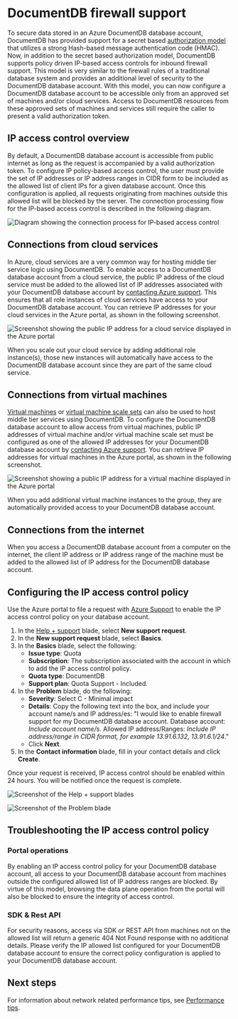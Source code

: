 <properties
    pageTitle="DocumentDB firewall support | Microsoft Azure"
    description="Learn how to use IP access control policies for firewall support on Azure DocumentDB database accounts."
    keywords="IP access control, firewall support"
    services="documentdb"
    authors="shahankur11"
    manager="jhubbard"
    editor=""
    tags="azure-resource-manager"
    documentationCenter=""/>

<tags 
    ms.service="documentdb" 
    ms.workload="data-services" 
    ms.tgt_pltfrm="na" 
    ms.devlang="na" 
    ms.topic="article" 
    ms.date="10/17/2016" 
    ms.author="ankshah; kraman"/>

# <a name="documentdb-firewall-support"></a>DocumentDB firewall support

To secure data stored in an Azure DocumentDB database account, DocumentDB has provided support for a secret based [authorization model](https://msdn.microsoft.com/library/azure/dn783368.aspx) that utilizes a strong Hash-based message authentication code (HMAC). Now, in addition to the secret based authorization model, DocumentDB supports policy driven IP-based access controls for inbound firewall support. This model is very similar to the firewall rules of a traditional database system and provides an additional level of security to the DocumentDB database account. With this model, you can now configure a DocumentDB database account to be accessible only from an approved set of machines and/or cloud services. Access to DocumentDB resources from these approved sets of machines and services still require the caller to present a valid authorization token.

## <a name="ip-access-control-overview"></a>IP access control overview

By default, a DocumentDB database account is accessible from public internet as long as the request is accompanied by a valid authorization token. To configure IP policy-based access control, the user must provide the set of IP addresses or IP address ranges in CIDR form to be included as the allowed list of client IPs for a given database account. Once this configuration is applied, all requests originating from machines outside this allowed list will be blocked by the server.  The connection processing flow for the IP-based access control is described in the following diagram.

![Diagram showing the connection process for IP-based access control](./media/documentdb-firewall-support/documentdb-firewall-support-flow.png)

## <a name="connections-from-cloud-services"></a>Connections from cloud services

In Azure, cloud services are a very common way for hosting middle tier service logic using DocumentDB. To enable access to a DocumentDB database account from a cloud service, the public IP address of the cloud service must be added to the allowed list of IP addresses associated with your DocumentDB database account by [contacting Azure support](#configure-ip-policy).  This ensures that all role instances of cloud services have access to your DocumentDB database account. You can retrieve IP addresses for your cloud services in the Azure portal, as shown in the following screenshot. 

![Screenshot showing the public IP address for a cloud service displayed in the Azure portal](./media/documentdb-firewall-support/documentdb-public-ip-addresses.png)

When you scale out your cloud service by adding additional role instance(s), those new instances will automatically have access to the DocumentDB database account since they are part of the same cloud service.

## <a name="connections-from-virtual-machines"></a>Connections from virtual machines

[Virtual machines](https://azure.microsoft.com/services/virtual-machines/) or [virtual machine scale sets](../virtual-machine-scale-sets/virtual-machine-scale-sets-overview.md) can also be used to host middle tier services using DocumentDB.  To configure the DocumentDB database account to allow access from virtual machines, public IP addresses of virtual machine and/or virtual machine scale set must be configured as one of the allowed IP addresses for your DocumentDB database account by [contacting Azure support](#configure-ip-policy). You can retrieve IP addresses for virtual machines in the Azure portal, as shown in the following screenshot.

![Screenshot showing a public IP address for a virtual machine displayed in the Azure portal](./media/documentdb-firewall-support/documentdb-public-ip-addresses-dns.png)

When you add additional virtual machine instances to the group, they are automatically provided access to your DocumentDB database account.

## <a name="connections-from-the-internet"></a>Connections from the internet

When you access a DocumentDB database account from a computer on the internet, the client IP address or IP address range of the machine must be added to the allowed list of IP address for the DocumentDB database account. 

## <a id="configure-ip-policy"></a>Configuring the IP access control policy

Use the Azure portal to file a request with [Azure Support](https://portal.azure.com/?#blade/Microsoft_Azure_Support/HelpAndSupportBlade) to enable the IP access control policy on your database account.

1. In the [Help + support](https://portal.azure.com/?#blade/Microsoft_Azure_Support/HelpAndSupportBlade) blade, select **New support request**.
2. In the **New support request** blade, select **Basics**.
3. In the **Basics** blade, select the following:
    - **Issue type**: Quota
    - **Subscription**: The subscription associated with the account in which to add the IP access control policy.
    - **Quota type**: DocumentDB
    - **Support plan**: Quota Support - Included.
4. In the **Problem** blade, do the following:
    - **Severity**: Select C - Minimal impact
    - **Details**: Copy the following text into the box, and include your account name/s and IP address/es: "I would like to enable firewall support for my DocumentDB database account. Database account: *Include account name/s*. Allowed IP address/Ranges: *Include IP address/range in CIDR format, for example 13.91.6.132, 13.91.6.1/24*."
    - Click **Next**. 
5. In the **Contact information** blade, fill in your contact details and click **Create**. 

Once your request is received, IP access control should be enabled within 24 hours. You will be notified once the request is complete.

![Screenshot of the Help + support blades](./media/documentdb-firewall-support/documentdb-firewall-support-request-access.png)

![Screenshot of the Problem blade](./media/documentdb-firewall-support/documentdb-firewall-support-request-access-ticket.png)

## <a name="troubleshooting-the-ip-access-control-policy"></a>Troubleshooting the IP access control policy

### <a name="portal-operations"></a>Portal operations

By enabling an IP access control policy for your DocumentDB database account, all access to your DocumentDB database account from machines outside the configured allowed list of IP address ranges are blocked. By virtue of this model, browsing the data plane operation from the portal will also be blocked to ensure the integrity of access control. 

### <a name="sdk--rest-api"></a>SDK & Rest API

For security reasons, access via SDK or REST API from machines not on the allowed list will return a generic 404 Not Found response with no additional details. Please verify the IP allowed list configured for your DocumentDB database account to ensure the correct policy configuration is applied to your DocumentDB database account.

## <a name="next-steps"></a>Next steps

For information about network related performance tips, see [Performance tips](documentdb-performance-tips.md).